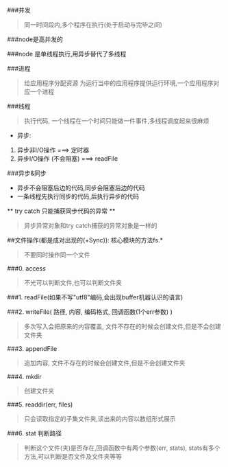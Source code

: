 
###并发
> 同一时间段内,多个程序在执行(处于启动与完毕之间)

###node是高并发的

###node 是单线程执行,用异步替代了多线程

###进程
> 给应用程序分配资源
> 为运行当中的应用程序提供运行环境,一个应用程序对应一个进程

###线程
> 执行代码, 一个线程在一个时间只能做一件事件,多线程调度起来很麻烦

* 异步:  
1. 异步非I/O操作 ===> 定时器
2. 异步I/O操作 (不会阻塞) ===> readFile

###异步&同步
* 异步不会阻塞后边的代码,同步会阻塞后边的代码
* 一条线程先执行同步的代码,后执行异步的代码

** try catch 只能捕获同步代码的异常 **

> 异步异常对象和try catch捕获的异常对象是一样的

##文件操作(都是成对出现的(+Sync)): 核心模块的方法fs.*
> 不要同时操作同一个文件

###0. access
> 不光可以判断文件,也可以判断文件夹

###1. readFile(如果不写"utf8"编码,会出现buffer机器认识的语言)

###2. writeFile( 路径, 内容, 编码格式, 回调函数(1个err参数) )

> 多次写入会把原来的内容覆盖, 文件不存在的时候会创建文件,但是不会创建文件夹

###3. appendFile
> 追加内容, 文件不存在的时候会创建文件,但是不会创建文件夹

###4. mkdir
> 创建文件夹

###5. readdir(err, files)
> 只会读取指定的子集文件夹,读出来的内容以数组形式展示

###6. stat 判断路径
> 判断这个文件(夹)是否存在,回调函数中有两个参数(err, stats), stats有多个方法,可以判断是否文件及文件夹等等




